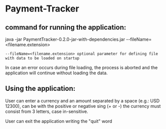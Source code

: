 # Payment-Tracker

command for running the application:
-------------------------------------
java -jar PaymentTracker-0.2.0-jar-with-dependencies.jar --fileName=<filename.extension>

	--fileName=<filename.extension> optional parameter for defining file with data to be loaded on startup
	
In case an error occurs during file loading, the process is aborted and the application will continue without loading the data.
	
Using the application:
----------------------
User can enter a currency and an amount separated by a space (e.g.: USD 12300), can be with the positive or negative sing (+ or -)
the currency must consist from 3 letters, case in-sensitive.

User can exit the application writing the "quit" word
